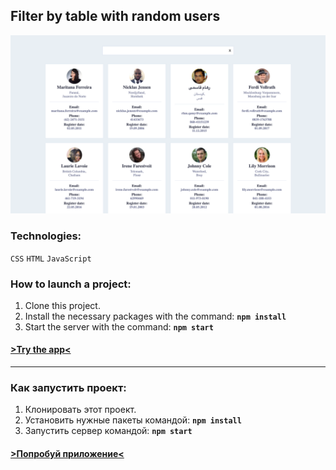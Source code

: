 ## Filter by table with random users

<img src="./screenApp.png">

### Technologies:

`CSS` `HTML` `JavaScript`

### How to launch a project:

1. Clone this project.
2. Install the necessary packages with the command: **`npm install`**
3. Start the server with the command: **`npm start`**

#### [>Try the app<](https://lacuba.github.io/users-table/)

---

### Как запустить проект:

1. Клонировать этот проект.
2. Установить нужные пакеты командой: **`npm install`**
3. Запустить сервер командой: **`npm start`**

#### [>Попробуй приложение<](https://lacuba.github.io/users-table/)
